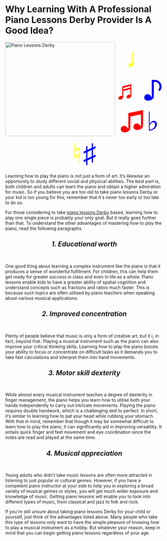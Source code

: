 # Why Learning With A Professional Piano Lessons Derby Provider Is A Good Idea?

<img src="https://media.wikiful.com/5b8e95f4-6736-4f5d-b696-53dc1a0bcd51/22da7280-e24e-4f69-95a0-13f973d50e81/violin-lessons-nottingham.jpg" alt="Piano Lessons Derby" style="float:left;width:350px;height:300px;">
<center>
<span style="font-size:600%;color:yellow;">&#9833;</span>
<span style="font-size:600%;color:red;">&#9836;</span>
<span style="font-size:600%;color:blue;">&#9834;</span>
<span style="font-size:600%;color:red;">&#9835;</span>
<span style="font-size:600%;color:blue;">&#9837;</span>
<span style="font-size:600%;color:yellow;">&#9838;</span>
<span style="font-size:600%;color:blue;">&#9839;</span>
</center>

Learning how to play the piano is not just a form of art. It’s likewise an opportunity to study different social and physical abilities. The best part is, both children and adults can learn the piano and obtain a higher admiration for music. So if you believe you are too old to take piano lessons Derby or your kid is too young for this, remember that it's never too early or too late to do so.

For those considering to take <a href="https://www.justinburton.co.uk">piano lessons Derby</a> based, learning how to play one single piece is probably your only goal. But it really goes further than that. To understand the other advantages of mastering how to play the piano, read the following paragraphs.

<h2><center><i><b>1. Educational worth</b></i></center></h2><br>

One good thing about learning a complex instrument like the piano is that it produces a sense of wonderful fulfilment. For children, this can help them get ready for greater success in class and even in life as a whole. Piano lessons enable kids to have a greater ability of spatial cognition and understand concepts such as fractions and ratios much faster. This is because such topics are often utilised by piano teachers when speaking about various musical applications.

<h2><center><i><b>2. Improved concentration</b></i></center></h2><br>

Plenty of people believe that music is only a form of creative art, but it i, in fact, beyond that. Playing a musical instrument such as the piano can also improve your critical thinking skills. Learning how to play the piano boosts your ability to focus or concentrate on difficult tasks as it demands you to take fast calculations and interpret them into hand movements.

<h2><center><i><b>3. Motor skill dexterity</b></i></center></h2><br>

While almost every musical instrument teaches a degree of dexterity in finger management, the piano helps you learn how to utilise both your hands independently to carry out intricate movements. Playing the piano requires double handwork, which is a challenging skill to perfect. In short, it’s similar to learning how to pat your head while rubbing your stomach. With that in mind, remember that though it may be somewhat difficult to learn how to play the piano, it can significantly aid in improving versatility. It entails quick finger and feet movement and eye coordination since the notes are read and played at the same time.

<h2><center><i><b>4. Musical appreciation</b></i></center></h2><br>

Young adults who didn't take music lessons are often more attracted in listening to just popular or cultural genres. However, if you have a competent piano instructor at your side to help you in exploring a broad variety of musical genres or styles, you will get much wider exposure and knowledge of music. Getting piano lessons will enable you to look into different types of music, from classical and jazz to folk and rock.

If you're still unsure about taking piano lessons Derby for your child or yourself, just think of the advantages listed above. Many people who take this type of lessons only want to have the simple pleasure of knowing how to play a musical instrument as a hobby. But whatever your reason, keep in mind that you can begin getting piano lessons regardless of your age.

